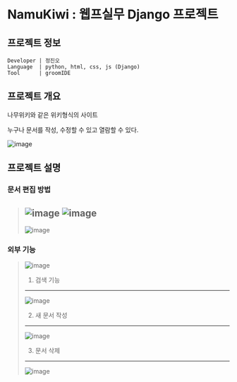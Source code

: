 # NamuKiwi : 웹프실무 Django 프로젝트

## 프로젝트 정보 ##
```
Developer | 정진오
Language  | python, html, css, js (Django)
Tool      | groomIDE
```

## 프로젝트 개요 ##
나무위키와 같은 위키형식의 사이트

누구나 문서를 작성, 수정할 수 있고 열람할 수 있다.

![image](https://user-images.githubusercontent.com/66864237/152684018-9b044a2f-3ec0-484a-9244-c11469f0e78b.png)

## 프로젝트 설명 ##

### 문서 편집 방법 ###
> ![image](https://user-images.githubusercontent.com/66864237/152684107-1495465b-e5d3-47ec-aafe-80a917b98db4.png)
> ![image](https://user-images.githubusercontent.com/66864237/152684132-9542dd4f-3cee-4986-8cce-2f13583902df.png)
> -----
> ![image](https://user-images.githubusercontent.com/66864237/152684197-4ebf8085-b500-4e08-aabe-133a2ede6f63.png)

### 외부 기능 ###
> ![image](https://user-images.githubusercontent.com/66864237/152684171-d49cd366-88ca-4b78-8d0d-c2e2fe571ab4.png)
> 
> 1. 검색 기능
> -----
> ![image](https://user-images.githubusercontent.com/66864237/152684286-2d79bef1-7407-4ce9-aa10-76d272a535f5.png)
> 
> 2. 새 문서 작성
> -----
> ![image](https://user-images.githubusercontent.com/66864237/152684341-f8c6e430-5495-433e-93e6-23701cb7fb56.png)
> 
> 3. 문서 삭제
> -----
> ![image](https://user-images.githubusercontent.com/66864237/152684373-c293c99b-1db0-4378-8bb3-5533d2fc0c49.png)

